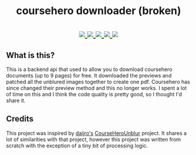 <h1 align="center">
    coursehero downloader (broken)
</p>

<p align="center">
    <a href="https://github.com/ryan5454/coursehero-api/stargazers">
        <img src="https://img.shields.io/github/stars/ryan5454/coursehero-api?style=social">
    </a>
    <a href="https://github.com/ryan5454/coursehero-api/blob/main/LICENSE">
        <img src="https://img.shields.io/github/license/ryan5454/coursehero-api">
    </a>
    <a href="https://python.org/">
        <img src="https://img.shields.io/badge/python-3.9-blue">
    </a>
    <a href="https://github.com/ambv/black">
        <img src="https://img.shields.io/badge/code%20style-black-black.svg">
    </a>
    <a href="https://github.com/PyCQA/isort">
        <img src="https://img.shields.io/badge/imports-isort-black.svg">
    </a>
</p>

## What is this?
This is a backend api that used to allow you to download coursehero documents (up to 9 pages) for free. It downloaded the previews and patched all the unblured images together to create one pdf. Coursehero has since changed their preview method and this no longer works. I spent a lot of time on this and I think the code quality is pretty good, so I thought I'd share it.

## Credits
This project was inspired by [daijro's](https://github.com/daijro) [CourseHeroUnblur](https://github.com/daijro/CourseHeroUnblur) project. It shares a lot of similarities with that project, however this project was written from scratch with the exception of a tiny bit of processing logic.